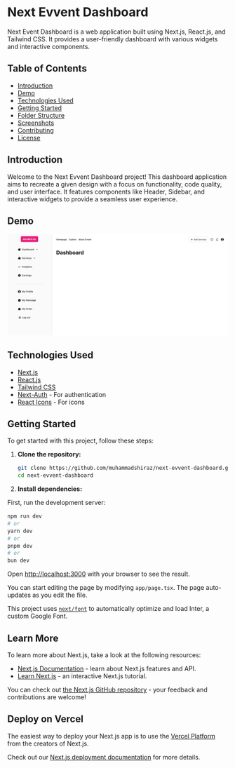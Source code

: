 # Next Evvent Dashboard

Next Event Dashboard is a web application built using Next.js, React.js, and Tailwind CSS. It provides a user-friendly dashboard with various widgets and interactive components.

## Table of Contents
- [Introduction](#introduction)
- [Demo](#demo)
- [Technologies Used](#technologies-used)
- [Getting Started](#getting-started)
- [Folder Structure](#folder-structure)
- [Screenshots](#screenshots)
- [Contributing](#contributing)
- [License](#license)

## Introduction

Welcome to the Next Evvent Dashboard project! This dashboard application aims to recreate a given design with a focus on functionality, code quality, and user interface. It features components like Header, Sidebar, and interactive widgets to provide a seamless user experience.

## Demo

![Dashboard Screenshot](public/images/screencapture.png)

## Technologies Used

- [Next.js](https://nextjs.org/)
- [React.js](https://reactjs.org/)
- [Tailwind CSS](https://tailwindcss.com/)
- [Next-Auth](https://next-auth.js.org/) - For authentication
- [React Icons](https://react-icons.github.io/react-icons/) - For icons

## Getting Started

To get started with this project, follow these steps:

1. **Clone the repository:**
   ```bash
   git clone https://github.com/muhammadshiraz/next-evvent-dashboard.git
   cd next-evvent-dashboard

2. **Install dependencies:**

First, run the development server:

```bash
npm run dev
# or
yarn dev
# or
pnpm dev
# or
bun dev
```

Open [http://localhost:3000](http://localhost:3000) with your browser to see the result.

You can start editing the page by modifying `app/page.tsx`. The page auto-updates as you edit the file.

This project uses [`next/font`](https://nextjs.org/docs/basic-features/font-optimization) to automatically optimize and load Inter, a custom Google Font.

## Learn More

To learn more about Next.js, take a look at the following resources:

- [Next.js Documentation](https://nextjs.org/docs) - learn about Next.js features and API.
- [Learn Next.js](https://nextjs.org/learn) - an interactive Next.js tutorial.

You can check out [the Next.js GitHub repository](https://github.com/vercel/next.js/) - your feedback and contributions are welcome!

## Deploy on Vercel

The easiest way to deploy your Next.js app is to use the [Vercel Platform](https://vercel.com/new?utm_medium=default-template&filter=next.js&utm_source=create-next-app&utm_campaign=create-next-app-readme) from the creators of Next.js.

Check out our [Next.js deployment documentation](https://nextjs.org/docs/deployment) for more details.
